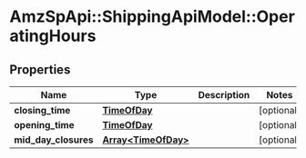 # AmzSpApi::ShippingApiModel::OperatingHours

## Properties
Name | Type | Description | Notes
------------ | ------------- | ------------- | -------------
**closing_time** | [**TimeOfDay**](TimeOfDay.md) |  | [optional] 
**opening_time** | [**TimeOfDay**](TimeOfDay.md) |  | [optional] 
**mid_day_closures** | [**Array&lt;TimeOfDay&gt;**](TimeOfDay.md) |  | [optional] 

